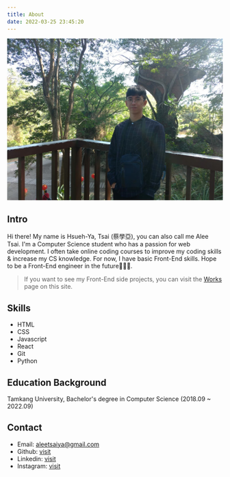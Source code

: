 ```yaml
---
title: About
date: 2022-03-25 23:45:20
---
```


<img src="/images/avatar.jpg" alt="avatar"/>

## Intro
Hi there! My name is Hsueh-Ya, Tsai (蔡學亞), you can also call me Alee Tsai. I'm a Computer Science student who has a passion for web development. I often take online coding courses to improve my coding skills & increase my CS knowledge. For now, I have basic Front-End skills. Hope to be a Front-End engineer in the future👨‍💻🚀.

> If you want to see my Front-End side projects, you can visit the [Works](/Works) page on this site.

## Skills
+ HTML
+ CSS
+ Javascript
+ React
+ Git
+ Python

## Education Background
Tamkang University, Bachelor's degree in Computer Science (2018.09 ~ 2022.09)

## Contact
+ Email: aleetsaiya@gmail.com
+ Github: [visit](https://github.com/aleetsaiya)
+ Linkedin: [visit](https://www.linkedin.com/in/alee-tsai/)
+ Instagram: [visit](https://www.instagram.com/alee_ba_ba/)